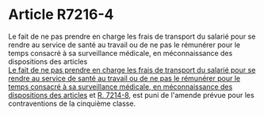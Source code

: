 # Article R7216-4

  
Le fait de ne pas prendre en charge les frais de transport du salarié pour se rendre au service de santé au travail ou de ne pas le rémunérer pour le temps consacré à sa surveillance médicale, en méconnaissance des dispositions des articles [  
Le fait de ne pas prendre en charge les frais de transport du salarié pour se rendre au service de santé au travail ou de ne pas le rémunérer pour le temps consacré à sa surveillance médicale, en méconnaissance des dispositions des articles][1] et [R. 7214-8][2], est puni de l'amende prévue pour les contraventions de la cinquième classe.

 [1]: /affichCodeArticle.do?cidTexte=LEGITEXT000006072050&idArticle=LEGIARTI000018499964&dateTexte=&categorieLien=cid
 [2]: /affichCodeArticle.do?cidTexte=LEGITEXT000006072050&idArticle=LEGIARTI000018499966&dateTexte=&categorieLien=cid
